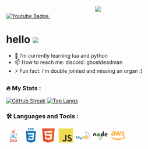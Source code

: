<div id="header" align="center">
  <img src="https://media.giphy.com/media/M9gbBd9nbDrOTu1Mqx/giphy.gif" width="100"/>
</div>

<div id="badges">
  <a href="your-youtube-URL">
    <img src="[https://img.shields.io/badge/YouTube-red?style=for-the-badge&logo=youtube&logoColor=white](https://www.youtube.com/@ghosteddddd)" alt="Youtube Badge"/>
  </a>

<img src="https://komarev.com/ghpvc/?username=theghostedgamer&style=flat-square&color=blue" alt=""/>

<h1>
  hello
  <img src="https://media.giphy.com/media/hvRJCLFzcasrR4ia7z/giphy.gif" width="30px"/>
</h1>

- 🌱 I’m currently learning lua and python
- 📫 How to reach me: discord: ghostdeadman
- ⚡ Fun fact: i'm double jointed and missing an organ :)


### :fire: My Stats :
  [![GitHub Streak](http://github-readme-streak-stats.herokuapp.com?user=theghostedgamer&theme=dark&background=000000)](https://git.io/streak-stats)
  [![Top Langs](https://github-readme-stats.vercel.app/api/top-langs/?username=theghostedgamer&layout=compact&theme=vision-friendly-dark)](https://github.com/anuraghazra/github-readme-stats)

### :hammer_and_wrench: Languages and Tools :
  <div>
  <img src="https://github.com/devicons/devicon/blob/master/icons/java/java-original-wordmark.svg" title="Java" alt="Java" width="40" height="40"/>&nbsp;
  <img src="https://github.com/devicons/devicon/blob/master/icons/css3/css3-plain-wordmark.svg"  title="CSS3" alt="CSS" width="40" height="40"/>&nbsp;
  <img src="https://github.com/devicons/devicon/blob/master/icons/html5/html5-original.svg" title="HTML5" alt="HTML" width="40" height="40"/>&nbsp;
  <img src="https://github.com/devicons/devicon/blob/master/icons/javascript/javascript-original.svg" title="JavaScript" alt="JavaScript" width="40" height="40"/>&nbsp;
  <img src="https://github.com/devicons/devicon/blob/master/icons/mysql/mysql-original-wordmark.svg" title="MySQL"  alt="MySQL" width="40" height="40"/>&nbsp;
  <img src="https://github.com/devicons/devicon/blob/master/icons/nodejs/nodejs-original-wordmark.svg" title="NodeJS" alt="NodeJS" width="40" height="40"/>&nbsp;
  <img src="https://github.com/devicons/devicon/blob/master/icons/amazonwebservices/amazonwebservices-plain-wordmark.svg" title="AWS" alt="AWS" width="40" height="40"/>&nbsp;
</div>
